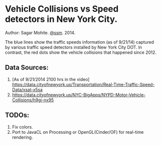 
Vehicle Collisions vs Speed detectors in New York City.
========================================================
Author: Sagar Mohite. [@ssm](http://twitter.com/ssm). 2014.

The blue lines show the traffic speeds information (as of 9/21/14) 
captured by various traffic speed detectors installed by New York City DOT. 
In contrast, the red dots show the vehicle collisions that happened since 2012.

Data Sources: 
---------------
1. [As of 9/21/2014 2100 hrs in the video] https://data.cityofnewyork.us/Transportation/Real-Time-Traffic-Speed-Data/xsat-x5sa
2. https://data.cityofnewyork.us/NYC-BigApps/NYPD-Motor-Vehicle-Collisions/h9gi-nx95

TODOs:
------
1. Fix colors.
2. Port to JavaCL on Processing or OpenGL(Cinder/OF) for real-time rendering.